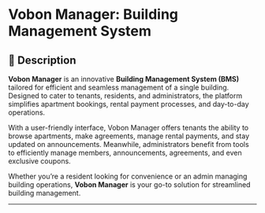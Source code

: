 # Vobon Manager: Building Management System

## 🌟 Description

**Vobon Manager** is an innovative **Building Management System (BMS)** tailored for efficient and seamless management of a single building. Designed to cater to tenants, residents, and administrators, the platform simplifies apartment bookings, rental payment processes, and day-to-day operations.

With a user-friendly interface, Vobon Manager offers tenants the ability to browse apartments, make agreements, manage rental payments, and stay updated on announcements. Meanwhile, administrators benefit from tools to efficiently manage members, announcements, agreements, and even exclusive coupons.

Whether you’re a resident looking for convenience or an admin managing building operations, **Vobon Manager** is your go-to solution for streamlined building management.

---
